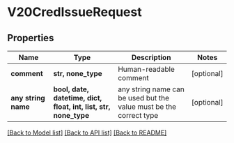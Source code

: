 # V20CredIssueRequest


## Properties
Name | Type | Description | Notes
------------ | ------------- | ------------- | -------------
**comment** | **str, none_type** | Human-readable comment | [optional] 
**any string name** | **bool, date, datetime, dict, float, int, list, str, none_type** | any string name can be used but the value must be the correct type | [optional]

[[Back to Model list]](../README.md#documentation-for-models) [[Back to API list]](../README.md#documentation-for-api-endpoints) [[Back to README]](../README.md)


